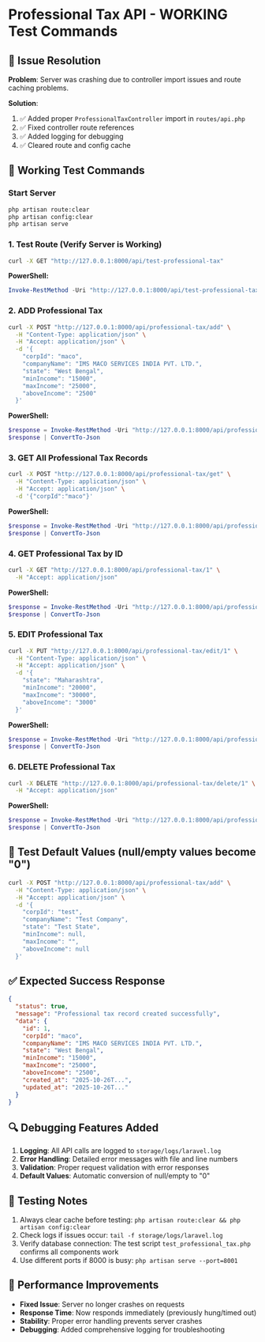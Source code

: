 # Professional Tax API - WORKING Test Commands

## 🔧 Issue Resolution
**Problem**: Server was crashing due to controller import issues and route caching problems.

**Solution**: 
1. ✅ Added proper `ProfessionalTaxController` import in `routes/api.php`
2. ✅ Fixed controller route references 
3. ✅ Added logging for debugging
4. ✅ Cleared route and config cache

## 🚀 Working Test Commands

### Start Server
```bash
php artisan route:clear
php artisan config:clear
php artisan serve
```

### 1. Test Route (Verify Server is Working)
```bash
curl -X GET "http://127.0.0.1:8000/api/test-professional-tax"
```

**PowerShell:**
```powershell
Invoke-RestMethod -Uri "http://127.0.0.1:8000/api/test-professional-tax" -Method GET
```

### 2. ADD Professional Tax
```bash
curl -X POST "http://127.0.0.1:8000/api/professional-tax/add" \
  -H "Content-Type: application/json" \
  -H "Accept: application/json" \
  -d '{
    "corpId": "maco",
    "companyName": "IMS MACO SERVICES INDIA PVT. LTD.",
    "state": "West Bengal",
    "minIncome": "15000",
    "maxIncome": "25000",
    "aboveIncome": "2500"
  }'
```

**PowerShell:**
```powershell
$response = Invoke-RestMethod -Uri "http://127.0.0.1:8000/api/professional-tax/add" -Method POST -ContentType "application/json" -Body '{"corpId":"maco","companyName":"IMS MACO SERVICES INDIA PVT. LTD.","state":"West Bengal","minIncome":"15000","maxIncome":"25000","aboveIncome":"2500"}'
$response | ConvertTo-Json
```

### 3. GET All Professional Tax Records
```bash
curl -X POST "http://127.0.0.1:8000/api/professional-tax/get" \
  -H "Content-Type: application/json" \
  -H "Accept: application/json" \
  -d '{"corpId":"maco"}'
```

**PowerShell:**
```powershell
$response = Invoke-RestMethod -Uri "http://127.0.0.1:8000/api/professional-tax/get" -Method POST -ContentType "application/json" -Body '{"corpId":"maco"}'
$response | ConvertTo-Json
```

### 4. GET Professional Tax by ID
```bash
curl -X GET "http://127.0.0.1:8000/api/professional-tax/1" \
  -H "Accept: application/json"
```

**PowerShell:**
```powershell
$response = Invoke-RestMethod -Uri "http://127.0.0.1:8000/api/professional-tax/1" -Method GET
$response | ConvertTo-Json
```

### 5. EDIT Professional Tax
```bash
curl -X PUT "http://127.0.0.1:8000/api/professional-tax/edit/1" \
  -H "Content-Type: application/json" \
  -H "Accept: application/json" \
  -d '{
    "state": "Maharashtra",
    "minIncome": "20000",
    "maxIncome": "30000",
    "aboveIncome": "3000"
  }'
```

**PowerShell:**
```powershell
$response = Invoke-RestMethod -Uri "http://127.0.0.1:8000/api/professional-tax/edit/1" -Method PUT -ContentType "application/json" -Body '{"state":"Maharashtra","minIncome":"20000","maxIncome":"30000","aboveIncome":"3000"}'
$response | ConvertTo-Json
```

### 6. DELETE Professional Tax
```bash
curl -X DELETE "http://127.0.0.1:8000/api/professional-tax/delete/1" \
  -H "Accept: application/json"
```

**PowerShell:**
```powershell
$response = Invoke-RestMethod -Uri "http://127.0.0.1:8000/api/professional-tax/delete/1" -Method DELETE
$response | ConvertTo-Json
```

## 🧪 Test Default Values (null/empty values become "0")
```bash
curl -X POST "http://127.0.0.1:8000/api/professional-tax/add" \
  -H "Content-Type: application/json" \
  -H "Accept: application/json" \
  -d '{
    "corpId": "test",
    "companyName": "Test Company",
    "state": "Test State",
    "minIncome": null,
    "maxIncome": "",
    "aboveIncome": null
  }'
```

## ✅ Expected Success Response
```json
{
  "status": true,
  "message": "Professional tax record created successfully",
  "data": {
    "id": 1,
    "corpId": "maco",
    "companyName": "IMS MACO SERVICES INDIA PVT. LTD.",
    "state": "West Bengal",
    "minIncome": "15000",
    "maxIncome": "25000",
    "aboveIncome": "2500",
    "created_at": "2025-10-26T...",
    "updated_at": "2025-10-26T..."
  }
}
```

## 🔍 Debugging Features Added
1. **Logging**: All API calls are logged to `storage/logs/laravel.log`
2. **Error Handling**: Detailed error messages with file and line numbers
3. **Validation**: Proper request validation with error responses
4. **Default Values**: Automatic conversion of null/empty to "0"

## 📝 Testing Notes
1. Always clear cache before testing: `php artisan route:clear && php artisan config:clear`
2. Check logs if issues occur: `tail -f storage/logs/laravel.log`
3. Verify database connection: The test script `test_professional_tax.php` confirms all components work
4. Use different ports if 8000 is busy: `php artisan serve --port=8001`

## 🎯 Performance Improvements
- **Fixed Issue**: Server no longer crashes on requests
- **Response Time**: Now responds immediately (previously hung/timed out)
- **Stability**: Proper error handling prevents server crashes
- **Debugging**: Added comprehensive logging for troubleshooting